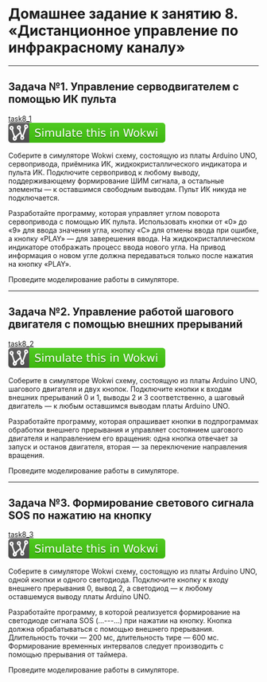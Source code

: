 # Домашнее задание к занятию 8. «Дистанционное управление по инфракрасному каналу»

------------

## Задача №1. Управление серводвигателем с помощью ИК пульта
[task8_1](task8_1/)<br>
[![Wokwi badge](wokwi_badge.svg)](https://wokwi.com/projects/433447137790334977)<br>

Соберите в симуляторе Wokwi схему, состоящую из платы Arduino UNO, сервопривода, приёмника ИК, жидкокристаллического индикатора и пульта ИК. Подключите сервопривод к любому выводу, поддерживающему формирование ШИМ сигнала, а остальные элементы — к оставшимся свободным выводам. Пульт ИК никуда не подключается.<br>

Разработайте программу, которая управляет углом поворота сервопривода с помощью ИК пульта. Использовать кнопки от «0» до «9» для ввода значения угла, кнопку «С» для отмены ввода при ошибке, а кнопку «PLAY» — для заверешения ввода. На жидкокристаллическом индикаторе отображать процесс ввода нового угла. На привод информация о новом угле должна передаваться только после нажатия на кнопку «PLAY».<br>

Проведите моделирование работы в симуляторе.<br>

------------

## Задача №2. Управление работой шагового двигателя с помощью внешних прерываний
[task8_2](task8_2/)<br>
[![Wokwi badge](wokwi_badge.svg)](https://wokwi.com/projects/433535021952484353)<br>

Соберите в симуляторе Wokwi схему, состоящую из платы Arduino UNO, шагового двигателя и двух кнопок. Подключите кнопки к входам внешних прерываний 0 и 1, выводы 2 и 3 соответственно, а шаговый двигатель — к любым оставшимся выводам платы Arduino UNO.<br>

Разработайте программу, которая опрашивает кнопки в подпрограммах обработки внешнего прерывания и управляет состоянием шагового двигателя и направлением его вращения: одна кнопка отвечает за запуск и останов двигателя, вторая — за переключение направления вращения.<br>

Проведите моделирование работы в симуляторе.<br>

------------

## Задача №3. Формирование светового сигнала SOS по нажатию на кнопку
[task8_3](task8_3/)<br>
[![Wokwi badge](wokwi_badge.svg)](https://wokwi.com/projects/433637163322127361)<br>

Соберите в симуляторе Wokwi схему, состоящую из платы Arduino UNO, одной кнопки и одного светодиода. Подключите кнопку к входу внешнего прерывания 0, вывод 2, а светодиод — к любому оставшемуся выводу платы Arduino UNO.<br>

Разработайте программу, в которой реализуется формирование на светодиоде сигнала SOS (...---...) при нажатии на кнопку. Кнопка должна обрабатываться с помощью внешнего прерывания. Длительность точки — 200 мс, длительность тире — 600 мс. Формирование временных интервалов следует производить с помощью прерывания от таймера.<br>

Проведите моделирование работы в симуляторе.<br>
